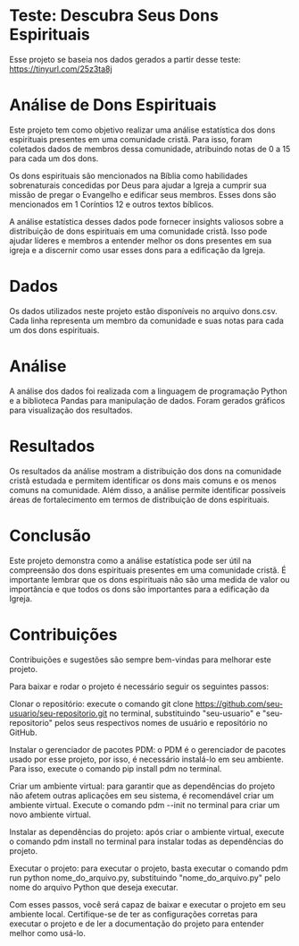 
# Teste: Descubra Seus Dons Espirituais

Esse projeto se baseia nos dados gerados a partir desse teste: https://tinyurl.com/25z3ta8j

# Análise de Dons Espirituais

Este projeto tem como objetivo realizar uma análise estatística dos dons espirituais presentes em uma comunidade cristã. Para isso, foram coletados dados de membros dessa comunidade, atribuindo notas de 0 a 15 para cada um dos dons.

Os dons espirituais são mencionados na Bíblia como habilidades sobrenaturais concedidas por Deus para ajudar a Igreja a cumprir sua missão de pregar o Evangelho e edificar seus membros. Esses dons são mencionados em 1 Coríntios 12 e outros textos bíblicos.

A análise estatística desses dados pode fornecer insights valiosos sobre a distribuição de dons espirituais em uma comunidade cristã. Isso pode ajudar líderes e membros a entender melhor os dons presentes em sua igreja e a discernir como usar esses dons para a edificação da Igreja.

# Dados
Os dados utilizados neste projeto estão disponíveis no arquivo dons.csv. Cada linha representa um membro da comunidade e suas notas para cada um dos dons espirituais.

# Análise
A análise dos dados foi realizada com a linguagem de programação Python e a biblioteca Pandas para manipulação de dados. Foram gerados gráficos para visualização dos resultados.

# Resultados
Os resultados da análise mostram a distribuição dos dons na comunidade cristã estudada e permitem identificar os dons mais comuns e os menos comuns na comunidade. Além disso, a análise permite identificar possíveis áreas de fortalecimento em termos de distribuição de dons espirituais.

# Conclusão
Este projeto demonstra como a análise estatística pode ser útil na compreensão dos dons espirituais presentes em uma comunidade cristã. É importante lembrar que os dons espirituais não são uma medida de valor ou importância e que todos os dons são importantes para a edificação da Igreja.

# Contribuições
Contribuições e sugestões são sempre bem-vindas para melhorar este projeto.

Para baixar e rodar o projeto é necessário seguir os seguintes passos:

Clonar o repositório: execute o comando git clone https://github.com/seu-usuario/seu-repositorio.git no terminal, substituindo "seu-usuario" e "seu-repositorio" pelos seus respectivos nomes de usuário e repositório no GitHub.

Instalar o gerenciador de pacotes PDM: o PDM é o gerenciador de pacotes usado por esse projeto, por isso, é necessário instalá-lo em seu ambiente. Para isso, execute o comando pip install pdm no terminal.

Criar um ambiente virtual: para garantir que as dependências do projeto não afetem outras aplicações em seu sistema, é recomendável criar um ambiente virtual. Execute o comando pdm --init no terminal para criar um novo ambiente virtual.

Instalar as dependências do projeto: após criar o ambiente virtual, execute o comando pdm install no terminal para instalar todas as dependências do projeto.

Executar o projeto: para executar o projeto, basta executar o comando pdm run python nome_do_arquivo.py, substituindo "nome_do_arquivo.py" pelo nome do arquivo Python que deseja executar.

Com esses passos, você será capaz de baixar e executar o projeto em seu ambiente local. Certifique-se de ter as configurações corretas para executar o projeto e de ler a documentação do projeto para entender melhor como usá-lo.